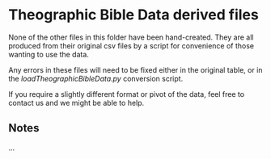 # Theographic Bible Data derived files

None of the other files in this folder have been hand-created.
They are all produced from their original csv files
by a script for convenience of those wanting to use the data.

Any errors in these files will need to be fixed either in the
original table, or in the _loadTheographicBibleData.py_ conversion script.

If you require a slightly different format or pivot of the data,
feel free to contact us and we might be able to help.

## Notes

...
